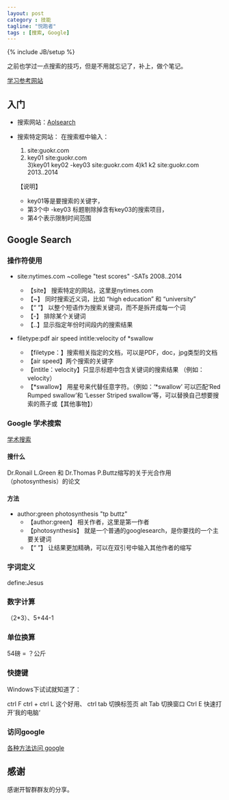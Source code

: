 ```yaml
---
layout: post
category : 技能
tagline: "悦跑者"
tags : [搜索, Google]
---
```

{% include JB/setup %}

之前也学过一点搜索的技巧，但是不用就忘记了，补上，做个笔记。  

[学习参考网站](http://www.kanvas.cn/view/d441ba95e6881484615f42143c7d8d21.html)

## 入门 ##

* 搜索网站：[Aolsearch](http://www.aolsearch.com/?s_gl=CN)
* 搜索特定网站： 在搜索框中输入：

	1) site:guokr.com   
	2) key01 site:guokr.com   
	3)key01 key02 -key03 site:guokr.com 
	4)k1 k2 site:guokr.com 2013..2014 

	 【说明】 
	* key01等是要搜索的关键字，
	* 第3个中 -key03 标题剔除掉含有key03的搜索项目，
	* 第4个表示限制时间范围

## Google Search ##

### 操作符使用 ###

* site:nytimes.com ~college "test scores" -SATs 2008..2014  
	* 【site】 搜索特定的网站，这里是nytimes.com
	*  【~】 同时搜索近义词，比如 “high education” 和 “university”
	*  【“ ”】 以整个短语作为搜索关键词，而不是拆开成每一个词
	*  【-】 排除某个关键词
	*  【..】显示指定年份时间段内的搜索结果

* filetype:pdf air speed intitle:velocity of *swallow
	* 【filetype：】搜索相关指定的文档，可以是PDF，doc，jpg类型的文档
	* 【air speed】两个搜索的关键字
	* 【intitle：velocity】只显示标题中包含关键词的搜索结果 （例如： velocity）
	* 【*swallow】 用星号来代替任意字符。（例如：‘*swallow’ 可以匹配‘Red Rumped swallow’和 ‘Lesser Striped swallow’等，可以替换自己想要搜索的燕子或【其他事物】）

### Google 学术搜索 ###

[学术搜索](http://scholar.google.com)

#### 搜什么 ####

Dr.Ronail L.Green 和 Dr.Thomas P.Buttz缩写的关于光合作用（photosynthesis）的论文

#### 方法 ####

* author:green photosynthesis "tp buttz"  
	* 【author:green】 相关作者，这里是第一作者  
	* 【photosynthesis】 就是一个普通的googlesearch，是你要找的一个主要关键词
	* 【“   ”】 让结果更加精确，可以在双引号中输入其他作者的缩写

### 字词定义 ###

define:Jesus

### 数字计算 ###

（2*3）、5+44-1

### 单位换算 ###

54磅 = ？公斤 

### 快捷键 ###

Windows下试试就知道了：

ctrl  F
ctrl  +
ctrl  L    这个好用、
ctrl  tab  切换标签页
alt   Tab  切换窗口
Ctrl  E    快速打开’我的电脑‘

### 访问google ###

[各种方法访问 google](https://workflowy.com/s/cFHwzDgSv2)

## 感谢 ##

感谢开智群群友的分享。
	